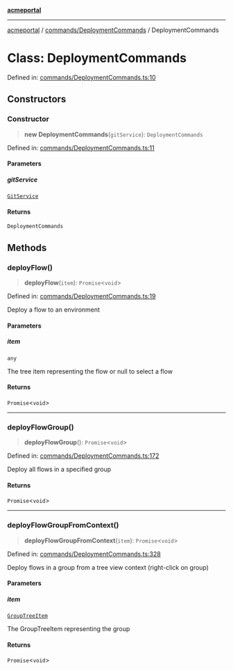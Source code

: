 [**acmeportal**](../../../README.md)

***

[acmeportal](../../../README.md) / [commands/DeploymentCommands](../README.md) / DeploymentCommands

# Class: DeploymentCommands

Defined in: [commands/DeploymentCommands.ts:10](https://github.com/blackwhitehere/acme-portal/blob/main/src/commands/DeploymentCommands.ts#L10)

## Constructors

### Constructor

> **new DeploymentCommands**(`gitService`): `DeploymentCommands`

Defined in: [commands/DeploymentCommands.ts:11](https://github.com/blackwhitehere/acme-portal/blob/main/src/commands/DeploymentCommands.ts#L11)

#### Parameters

##### gitService

[`GitService`](../../../utils/gitService/classes/GitService.md)

#### Returns

`DeploymentCommands`

## Methods

### deployFlow()

> **deployFlow**(`item`): `Promise`\<`void`\>

Defined in: [commands/DeploymentCommands.ts:19](https://github.com/blackwhitehere/acme-portal/blob/main/src/commands/DeploymentCommands.ts#L19)

Deploy a flow to an environment

#### Parameters

##### item

`any`

The tree item representing the flow or null to select a flow

#### Returns

`Promise`\<`void`\>

***

### deployFlowGroup()

> **deployFlowGroup**(): `Promise`\<`void`\>

Defined in: [commands/DeploymentCommands.ts:172](https://github.com/blackwhitehere/acme-portal/blob/main/src/commands/DeploymentCommands.ts#L172)

Deploy all flows in a specified group

#### Returns

`Promise`\<`void`\>

***

### deployFlowGroupFromContext()

> **deployFlowGroupFromContext**(`item`): `Promise`\<`void`\>

Defined in: [commands/DeploymentCommands.ts:328](https://github.com/blackwhitehere/acme-portal/blob/main/src/commands/DeploymentCommands.ts#L328)

Deploy flows in a group from a tree view context (right-click on group)

#### Parameters

##### item

[`GroupTreeItem`](../../../treeView/items/GroupTreeItem/classes/GroupTreeItem.md)

The GroupTreeItem representing the group

#### Returns

`Promise`\<`void`\>
